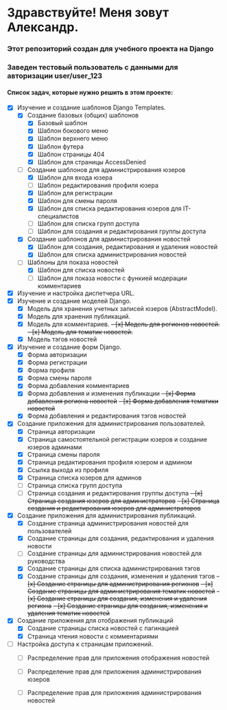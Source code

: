 # Здравствуйте! Меня зовут Александр.
### Этот репозиторий создан для учебного проекта на Django

### Заведен тестовый пользователь с данными для авторизации user/user_123

#### Список задач, которые нужно решить в этом проекте:

- [x] Изучение и создание шаблонов Django Templates.
  - [x] Создание базовых (общих) шаблонов
    - [x] Базовый шаблон
    - [x] Шаблон бокового меню
    - [x] Шаблон верхнего меню
    - [x] Шаблон футера
    - [x] Шаблон страницы 404
    - [x] Шаблон для страницы AccessDenied
  - [ ] Создание шаблонов для администрирования юзеров
    - [x] Шаблон для входа юзера
    - [ ] Шаблон редактирования профиля юзера
    - [x] Шаблон для регистрации
    - [x] Шаблон для смены пароля
    - [x] Шаблон для списка редактирования юзеров для IT-специалистов
    - [ ] Шаблон для списка групп доступа
    - [ ] Шаблон для создания и редактирования группы доступа
  - [x] Создание шаблонов для администрирования новостей
    - [x] Шаблон для создания, редактирования и удаления новостей
    - [x] Шаблон для списка администрирования новостей
  - [ ] Шаблоны для показа новостей
    - [x] Шаблон для списка новостей
    - [ ] Шаблон для показа новости с функией модерации комментариев
- [x] Изучение и настройка диспетчера URL.
- [x] Изучение и создание моделей Django.
  - [x] Модель для хранения учетных записей юзеров (AbstractModel).
  - [x] Модель для хранения публикаций.
  - [x] Модель для комментариев.
  ~~- [x] Модель для регионов новостей.~~
  ~~- [x] Модель для тематик новостей.~~
  - [x] Модель тэгов новостей
- [x] Изучение и создание форм Django.
  - [x] Форма авторизации
  - [x] Форма регистрации
  - [x] Форма профиля
  - [x] Форма смены пароля
  - [x] Форма добавления комментариев
  - [x] Форма добавления и изменения публикации
  ~~- [x] Форма добавления региона новостей~~
  ~~- [x] Форма добавления тематики новостей~~
  - [x] Форма добавления и редактирования тэгов новостей
- [x] Создание приложения для администрирования пользователей.
  - [x] Страница авторизации
  - [x] Страница самостоятельной регистрации юзеров и создание юзеров админами
  - [x] Страница смены пароля
  - [x] Страница редактирования профиля юзером и админом
  - [x] Ссылка выхода из профиля
  - [x] Страница списка юзеров для админов
  - [ ] Страница списка групп доступа
  - [ ] Страница создания и редактирования группы доступа
  ~~- [x] Страница создания юзеров для администраторов~~
  ~~- [x] Страница создания и редактирования юзеров для администраторов~~
- [x] Создание приложения для администрирования публикаций.
  - [x] Создание страница администрирования новостей для пользователей
  - [x] Создание страницы для создания, редактирования и удаления новости
  - [ ] Создание страницы для администрирования новостей для руководства
  - [x] Создание страницы для списка администрирования тэгов
  - [x] Создание страницы для создания, изменения и удаления тэгов
  ~~- [x] Создание страницы для администрирования регионов~~
  ~~- [x] Создание страницы для администрирования тематик новостей~~
  ~~- [x] Создание страницы для создания, изменения и удаления региона~~
  ~~- [x] Создание страницы для создания, изменения и удаления тематик новостей~~
- [x] Создание приложения для отображения публикаций
  - [x] Создание страницы списка новостей с пагинацией
  - [x] Страница чтения новости с комментариями
- [ ] Настройка доступа к страницам приложений.
  - [ ] Распределение прав для приложения отображения новостей
  - [ ] Распределение прав для приложения администрирования юзеров
  - [ ] Распределение прав для приложения администрирования новостей

